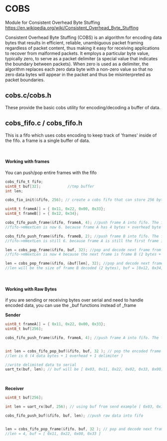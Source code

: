# COBS
Module for Consistent Overhead Byte Stuffing
https://en.wikipedia.org/wiki/Consistent_Overhead_Byte_Stuffing


Consistent Overhead Byte Stuffing (COBS) is an algorithm for encoding data bytes that results in efficient, reliable, unambiguous packet framing regardless of packet content, thus making it easy for receiving applications to recover from malformed packets. It employs a particular byte value, typically zero, to serve as a packet delimiter (a special value that indicates the boundary between packets). When zero is used as a delimiter, the algorithm replaces each zero data byte with a non-zero value so that no zero data bytes will appear in the packet and thus be misinterpreted as packet boundaries.

## cobs.c/cobs.h

These provide the basic cobs utility for encoding/decoding a buffer of data.


## cobs_fifo.c / cobs_fifo.h

This is a fifo which uses cobs encoding to keep track of 'frames' inside of the fifo. a frame is a single buffer of data.

<br>

#### Working with frames
You can push/pop entire frames with the fifo
```c
cobs_fifo_t fifo;
uint8_t buf[32];            //tmp buffer
int len;

cobs_fio_init(&fifo, 256); // create a cobs fifo that can store 256 bytes 

uint8_t frameA[] = { 0x11, 0x22, 0x00, 0x33};
uint8_t frameB[] = { 0x12, 0x34};

cobs_fifo_push_frame(&fifo, frameA, 4); //push frame A into fifo. The frame is encoded as it is pushed into the fifo
//fifo->mNextLen is now 6. because frame A has 4 bytes + overhead byte and 1 byte for the delimiter

cobs_fifo_push_frame(&fifo, frameB, 2); //push frame B into fifo. The frame is encoded as it is pushed into the fifo
//fifo->mNextLen is still 6. because frame A is still the first frame in the buffer

len = cobs_pop_frame(&fifo, buf, 32); //pop and decode next frame from fifo
//fifo->mNextLen is now 4 because the next frame is frame B (2 bytes + 1 overhead + 1 delimiter)

len = cobs_pop_frame(&fifo, &buf[len], 32); //pop and decode next frame from fifo
//len will be the size of frame B decoded (2 bytes), buf = [0x12, 0x34]
 ```

<br>

#### Working with Raw Bytes
if you are sending or receiving bytes over serial and need to handle encoded data, you can use the _buf functions instead of _frame

**Sender**
```c
uint8_t frameA[] = { 0x11, 0x22, 0x00, 0x33};
uint8_t buf[256];

cobs_fifo_push_frame(&fifo, frameA, 4); //push frame A into fifo. The frame is encoded as it is pushed into the fifo


int len = cobs_fifo_pop_buf(&fifo, buf, 32 ); // pop the encoded frame for sending over serial 
//len is 6 (4 data bytes + 1 overhead + 1 delimiter )

//write delimited data to serial
uart_tx(buf, len); // buf will be [ 0x03, 0x11, 0x22, 0x02, 0x33, 0x00]

```

<br>

**Receiver**
```c
uint8_t buf[256];

int len = uart_rx(buf, 256); // using buf from send example [ 0x03, 0x11, 0x22, 0x02, 0x33, 0x00]

cobs_fifo_push_buf(&fifo, buf, len); //push raw data into fifo 


len = cobs_fifo_pop_frame(&fifo, buf, 32 ); // pop and decode next frame
//len = 4, buf = [ 0x11, 0x22, 0x00, 0x33 ]
```